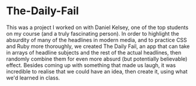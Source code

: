 # The-Daily-Fail
This was a project I worked on with Daniel Kelsey, one of the top students on my course (and a truly fascinating person).  In order to highlight the absurdity of many of the headlines in modern media, and to practice CSS and Ruby more thoroughly, we created The Daily Fail, an app that can take in arrays of headline subjects and the rest of the actual headlines, then randomly combine them for even more absurd (but potentially believable) effect.  Besides coming up with something that made us laugh, it was incredible to realise that we could have an idea, then create it, using what we'd learned in class.  
